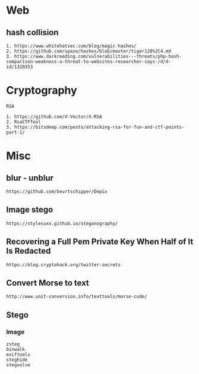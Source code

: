 

# Web
## hash collision

```
1. https://www.whitehatsec.com/blog/magic-hashes/
2. https://github.com/spaze/hashes/blob/master/tiger128%2C4.md
3. https://www.darkreading.com/vulnerabilities---threats/php-hash-comparison-weakness-a-threat-to-websites-researcher-says-/d/d-id/1320353
```
# Cryptography

```
RSA

1. https://github.com/X-Vector/X-RSA
2. RsaCTFTool
3. https://bitsdeep.com/posts/attacking-rsa-for-fun-and-ctf-points-part-1/
```

# Misc
## blur - unblur 
```https://github.com/beurtschipper/Depix```

## Image stego
```https://stylesuxx.github.io/steganography/```

## Recovering a Full Pem Private Key When Half of It Is Redacted
```https://blog.cryptohack.org/twitter-secrets```

## Convert Morse to text
```http://www.unit-conversion.info/texttools/morse-code/```

## Stego

### Image
```
zsteg
binwalk
exiftools
steghide
stegsolve
```
